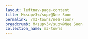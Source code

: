 ```yaml
---
layout: leftnav-page-content
title: M<sup>3</sup>@Nee Soon
permalink: /m3-towns/nee-soon/
breadcrumb: M<sup>3</sup>@Nee Soon
collection_name: m3-towns
---
```


